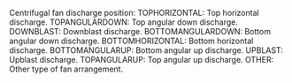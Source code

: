 ﻿Centrifugal fan discharge position:
TOPHORIZONTAL: Top horizontal discharge. 
TOPANGULARDOWN: Top angular down discharge. 
DOWNBLAST: Downblast discharge. 
BOTTOMANGULARDOWN: Bottom angular down discharge. 
BOTTOMHORIZONTAL: Bottom horizontal discharge. 
BOTTOMANGULARUP: Bottom angular up discharge. 
UPBLAST: Upblast discharge. 
TOPANGULARUP: Top angular up discharge. 
OTHER: Other type of fan arrangement.
